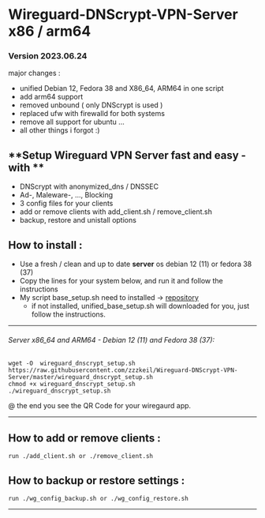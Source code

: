 # Wireguard-DNScrypt-VPN-Server  x86 / arm64
 
### Version 2023.06.24
major changes : 
 - unified Debian 12, Fedora 38 and X86_64, ARM64 in one script 
 - add arm64 support
 - removed unbound  ( only DNScrypt is used )
 - replaced ufw with firewalld for both systems 
 - remove all support for ubuntu ...
 - all other things i forgot :)

## **Setup Wireguard VPN Server fast and easy  - with ** 
* DNScrypt with anonymized_dns / DNSSEC
* Ad-, Maleware-, ..., Blocking
* 3 config files  for your clients
* add or remove clients with add_client.sh / remove_client.sh 
* backup, restore and unistall options

## How to install :  
* Use a fresh / clean and  up to date  **server** os   debian 12 (11) or fedora 38 (37)
* Copy the lines for your system below, and run it and follow the instructions  
* My script base_setup.sh need to installed -> [repository](https://github.com/zzzkeil/base_setups)  
   * if not installed, unified_base_setup.sh will downloaded for you, just follow the instructions.  

----------------------------------------

###### Server x86_64 and ARM64 - Debian 12 (11) and Fedora 38 (37):
```
wget -O  wireguard_dnscrypt_setup.sh https://raw.githubusercontent.com/zzzkeil/Wireguard-DNScrypt-VPN-Server/master/wireguard_dnscrypt_setup.sh
chmod +x wireguard_dnscrypt_setup.sh
./wireguard_dnscrypt_setup.sh
```


@ the end you see the QR Code for your wiregaurd app.


-----------------------------------------

## How to add or remove clients :
```
run ./add_client.sh or ./remove_client.sh
```


## How to backup or restore settings :
```
run ./wg_config_backup.sh or ./wg_config_restore.sh
```
-----------------------------------------
